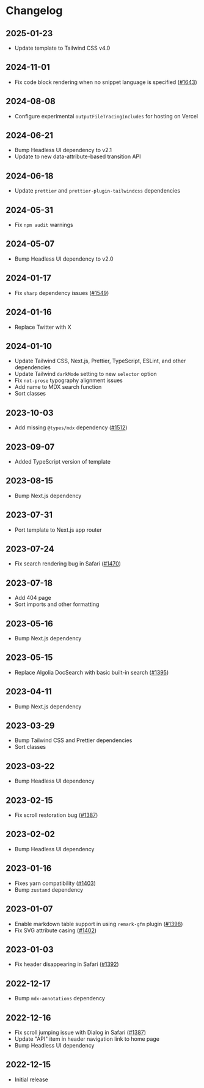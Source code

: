# Changelog

## 2025-01-23

- Update template to Tailwind CSS v4.0

## 2024-11-01

- Fix code block rendering when no snippet language is specified ([#1643](https://github.com/tailwindlabs/tailwindui-issues/issues/1643))

## 2024-08-08

- Configure experimental `outputFileTracingIncludes` for hosting on Vercel

## 2024-06-21

- Bump Headless UI dependency to v2.1
- Update to new data-attribute-based transition API

## 2024-06-18

- Update `prettier` and `prettier-plugin-tailwindcss` dependencies

## 2024-05-31

- Fix `npm audit` warnings

## 2024-05-07

- Bump Headless UI dependency to v2.0

## 2024-01-17

- Fix `sharp` dependency issues ([#1549](https://github.com/tailwindlabs/tailwindui-issues/issues/1549))

## 2024-01-16

- Replace Twitter with X

## 2024-01-10

- Update Tailwind CSS, Next.js, Prettier, TypeScript, ESLint, and other dependencies
- Update Tailwind `darkMode` setting to new `selector` option
- Fix `not-prose` typography alignment issues
- Add name to MDX search function
- Sort classes

## 2023-10-03

- Add missing `@types/mdx` dependency ([#1512](https://github.com/tailwindlabs/tailwindui-issues/issues/1512))

## 2023-09-07

- Added TypeScript version of template

## 2023-08-15

- Bump Next.js dependency

## 2023-07-31

- Port template to Next.js app router

## 2023-07-24

- Fix search rendering bug in Safari ([#1470](https://github.com/tailwindlabs/tailwindui-issues/issues/1470))

## 2023-07-18

- Add 404 page
- Sort imports and other formatting

## 2023-05-16

- Bump Next.js dependency

## 2023-05-15

- Replace Algolia DocSearch with basic built-in search ([#1395](https://github.com/tailwindlabs/tailwindui-issues/issues/1395))

## 2023-04-11

- Bump Next.js dependency

## 2023-03-29

- Bump Tailwind CSS and Prettier dependencies
- Sort classes

## 2023-03-22

- Bump Headless UI dependency

## 2023-02-15

- Fix scroll restoration bug ([#1387](https://github.com/tailwindlabs/tailwindui-issues/issues/1387))

## 2023-02-02

- Bump Headless UI dependency

## 2023-01-16

- Fixes yarn compatibility ([#1403](https://github.com/tailwindlabs/tailwindui-issues/issues/1403))
- Bump `zustand` dependency

## 2023-01-07

- Enable markdown table support in using `remark-gfm` plugin ([#1398](https://github.com/tailwindlabs/tailwindui-issues/issues/1398))
- Fix SVG attribute casing ([#1402](https://github.com/tailwindlabs/tailwindui-issues/issues/1402))

## 2023-01-03

- Fix header disappearing in Safari ([#1392](https://github.com/tailwindlabs/tailwindui-issues/issues/1392))

## 2022-12-17

- Bump `mdx-annotations` dependency

## 2022-12-16

- Fix scroll jumping issue with Dialog in Safari ([#1387](https://github.com/tailwindlabs/tailwindui-issues/issues/1387))
- Update "API" item in header navigation link to home page
- Bump Headless UI dependency

## 2022-12-15

- Initial release

